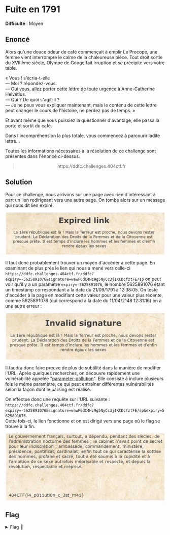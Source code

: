 # Fuite en 1791

**Difficulté** : Moyen

## Enoncé

Alors qu'une douce odeur de café commençait à emplir Le Procope, une femme vient interrompre le calme de la chaleureuse pièce. Tout droit sortie du XVIIIème siècle, Olympe de Gouge fait irruption et se précipite vers votre table.

« Vous ! s’écria-t-elle  
— Moi ? répondez-vous.  
— Oui vous, allez porter cette lettre de toute urgence à Anne-Catherine Helvétius.  
— Qui ? De quoi s'agit-il ?  
— Je ne peux vous expliquer maintenant, mais le contenu de cette lettre peut changer le cours de l'histoire, ne perdez pas de temps. »

Et avant même que vous puissiez la questionner d'avantage, elle passa la porte et sortit du café.

Dans l'incompréhension la plus totale, vous commencez à parcourir ladite lettre…

Toutes les informations nécessaires à la résolution de ce challenge sont présentes dans l'énoncé ci-dessus.

> <p align="center"> https://ddfc.challenges.404ctf.fr </p>


## Solution

Pour ce challenge, nous arrivons sur une page avec rien d'intéressant à part un lien redirigeant vers une autre page.  On tombe alors sur un message qui nous dit lien expiré.

<p align="center"><img src="Expired link.png" alt="Expired link" width="500"></p>

Il faut donc probablement trouver un moyen d'accéder a cette page. En examinant de plus près le lien qui nous a mené vers celle-ci `https://ddfc.challenges.404ctf.fr/ddfc?expiry=-5625891076&signature=wawF6dC4Hz9g5NyCc3j1KCDcfztFE/sp` on peut voir qu'il y a un paramètre `expiry=-5625891076`, le nombre 5625891076 étant un timestamp correspondant a la date du 21/09/1791 à 12:38:05. On teste d'accéder à la page en modifiant cette valeur pour une valeur plus récente, comme 5625891076 (qui correspond à la date du 11/04/2148 12:31:16) on a une autre erreur :  

<p align="center"><img src="Invalid signature.png" alt="Invalid signature" width="500"></p>

Il faudra donc faire preuve de plus de subtilité dans la manière de modifier l'URL. Après quelques recherches, on découvre rapidement une vulnérabilité appelée "[parameter-pollution](https://book.hacktricks.xyz/pentesting-web/parameter-pollution)". Elle consiste à inclure plusieurs fois le même paramètre, ce qui peut entraîner différentes vulnérabilités selon la façon dont le parsing est réalisé.

On effectue donc une requête sur l'URL suivante :  
`https://ddfc.challenges.404ctf.fr/ddfc?expiry=-5625891076&signature=wawF6dC4Hz9g5NyCc3j1KCDcfztFE/sp&expiry=5625891076`.  
Cette fois-ci, le lien fonctionne et on est dirigé vers une page où le flag se trouve à la fin.

<p align="center"><img src="Flag page.png" alt="Flag page" width="500"></p>


## Flag

<details>
<summary> Flag 🚩</summary>

```
404CTF{l4_p011uti0n_c_3st_m41}
```
